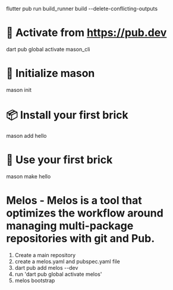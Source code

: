 flutter pub run build_runner build --delete-conflicting-outputs


# 🎯 Activate from https://pub.dev
dart pub global activate mason_cli

# 🚀 Initialize mason
mason init

# 📦 Install your first brick
mason add hello

# 🧱 Use your first brick
mason make hello



# Melos - Melos is a tool that optimizes the workflow around managing multi-package repositories with git and Pub.
1) Create a main repository
2) create a melos.yaml and pubspec.yaml file
3) dart pub add melos --dev      
4) run 'dart pub global activate melos'
5) melos bootstrap




